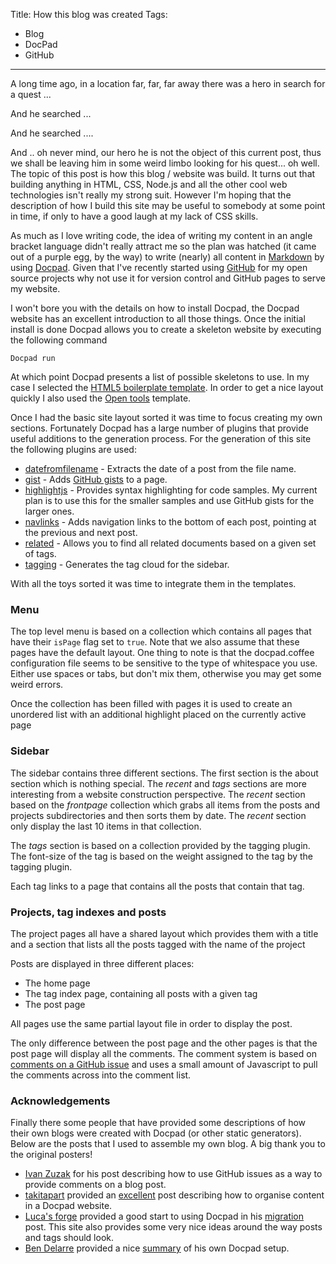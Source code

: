 Title: How this blog was created
Tags:
  - Blog
  - DocPad
  - GitHub
---

A long time ago, in a location far, far, far away there was a hero in search for a quest ...

And he searched ...

And he searched ....

And .. oh never mind, our hero he is not the object of this current post, thus we shall be leaving
him in some weird limbo looking for his quest... oh well. The topic of this post is how this blog /
website was build. It turns out that building anything in HTML, CSS, Node.js and all the other cool
web technologies isn't really my strong suit. However I'm hoping that the description of how I build
this site may be useful to somebody at some point in time, if only to have a good laugh at my lack of
CSS skills.

As much as I love writing code, the idea of writing my content in an angle bracket language didn't
really attract me so the plan was hatched (it came out of a purple egg, by the way) to write (nearly)
all content in [Markdown](https://daringfireball.net/projects/markdown/) by using [Docpad](https://docpad.org).
Given that I've recently started using [GitHub](https://github.com) for my open source projects why
not use it for version control and GitHub pages to serve my website.

I won't bore you with the details on how to install Docpad, the Docpad website has an excellent
introduction to all those things. Once the initial install is done Docpad allows you to create a
skeleton website by executing the following command

``` dos
Docpad run
```

At which point Docpad presents a list of possible skeletons to use. In my case I selected the
[HTML5 boilerplate template](http://html5boilerplate.com/). In order to get a nice layout quickly I
also used the [Open tools](http://www.freecsstemplates.org/previews/opentools/) template.

Once I had the basic site layout sorted it was time to focus creating my own sections. Fortunately
Docpad has a large number of plugins that provide useful additions to the generation process. For
the generation of this site the following plugins are used:

- [datefromfilename](https://github.com/grassator/docpad-plugin-datefromfilename) - Extracts the date
  of a post from the file name.
- [gist](https://docpad.org/plugin/gist/) - Adds [GitHub gists](https://gist.github.com/) to a page.
- [highlightjs](https://docpad.org/plugin/highlightjs/) - Provides syntax highlighting for code samples.
  My current plan is to use this for the smaller samples and use GitHub gists for the larger ones.
- [navlinks](https://github.com/lucor/docpad-plugin-navlinks) - Adds navigation links to the bottom
  of each post, pointing at the previous and next post.
- [related](https://docpad.org/plugin/related/) - Allows you to find all related documents based on a
  given set of tags.
- [tagging](https://github.com/rantecki/docpad-plugin-tagging) - Generates the tag cloud for the sidebar.

With all the toys sorted it was time to integrate them in the templates.


### Menu

The top level menu is based on a collection which contains all pages that have their `isPage` flag
set to `true`. Note that we also assume that these pages have the default layout. One thing to note
is that the docpad.coffee configuration file seems to be sensitive to the type of whitespace you use.
Either use spaces or tabs, but don't mix them, otherwise you may get some weird errors.

<script src="https://gist.github.com/pvandervelde/6375681.js?file=collections.pages.docpad.coffee"></script>

Once the collection has been filled with pages it is used to create an unordered list with an
additional highlight placed on the currently active page

<script src="https://gist.github.com/pvandervelde/6375681.js?file=menu.default.html"></script>


### Sidebar

The sidebar contains three different sections. The first section is the about section which is
nothing special. The _recent_ and _tags_ sections are more interesting from a website construction
perspective. The _recent_ section based on the _frontpage_ collection which grabs all items from the
posts and projects subdirectories and then sorts them by date. The _recent_ section only display the
last 10 items in that collection.

<script src="https://gist.github.com/pvandervelde/6375681.js?file=recent.default.html"></script>

The _tags_ section is based on a collection provided by the tagging plugin. The font-size of the
tag is based on the weight assigned to the tag by the tagging plugin.

<script src="https://gist.github.com/pvandervelde/6375681.js?file=tags.default.html"></script>

Each tag links to a page that contains all the posts that contain that tag.


### Projects, tag indexes and posts

The project pages all have a shared layout which provides them with a title and a section that lists
all the posts tagged with the name of the project

<script src="https://gist.github.com/pvandervelde/6375681.js?file=project-linkedposts.html"></script>

Posts are displayed in three different places:

- The home page
- The tag index page, containing all posts with a given tag
- The post page

All pages use the same partial layout file in order to display the post.

<script src="https://gist.github.com/pvandervelde/6375681.js?file=post-content.html"></script>

The only difference between the post page and the other pages is that the post page will display all
the comments. The comment system is based on
[comments on a GitHub issue](http://ivanzuzak.info/2011/02/18/github-hosted-comments-for-github-hosted-blogs.html)
and uses a small amount of Javascript to pull the comments across into the comment list.

<script src="https://gist.github.com/pvandervelde/6375681.js?file=post.html"></script>


### Acknowledgements

Finally there some people that have provided some descriptions of how their own blogs were created
with Docpad (or other static generators). Below are the posts that I used to assemble my own blog.
A big thank you to the original posters!

- [Ivan Zuzak](http://ivanzuzak.info/2011/02/18/github-hosted-comments-for-github-hosted-blogs.html)
  for his post describing how to use GitHub issues as a way to provide comments on a blog post.
- [takitapart](http://takitapart.com) provided an [excellent](http://takitapart.com/posts/organizing-docpad/)
  post describing how to organise content in a Docpad website.
- [Luca's forge](http://lucor.github.io) provided a good start to using Docpad in his
  [migration](http://lucor.github.io/post/migrating-from-octopress-to-docpad/) post. This site also
  provides some very nice ideas around the way posts and tags should look.
- [Ben Delarre](http://www.delarre.net) provided a nice
  [summary](http://www.delarre.net/posts/blogging-with-docpad/) of his own Docpad setup.
